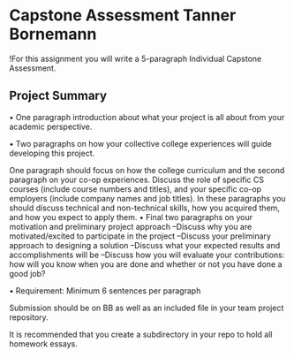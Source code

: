 # Capstone Assessment Tanner Bornemann

!For this assignment you will write a 5-paragraph Individual Capstone Assessment.

## Project Summary

• One paragraph introduction about what your project is all about from your academic perspective.

• Two paragraphs on how your collective college experiences will guide developing this project.

One paragraph should focus on how the college curriculum and the second paragraph on your co-op experiences. Discuss the role of specific CS courses (include course numbers and titles), and your specific co-op employers (include company names and job titles). In these paragraphs you should discuss technical and non-technical skills, how you acquired them, and how you expect to apply them.
• Final two paragraphs on your motivation and preliminary project approach –Discuss why you are motivated/excited to participate in the project –Discuss your preliminary approach to designing a solution –Discuss what your expected results and accomplishments will be –Discuss how you will evaluate your contributions: how will you know when you are done and whether or not you have done a good job?

• Requirement: Minimum 6 sentences per paragraph

Submission should be on BB as well as an included file in your team project repository. 

It is recommended that you create a subdirectory in your repo to hold all homework essays.
